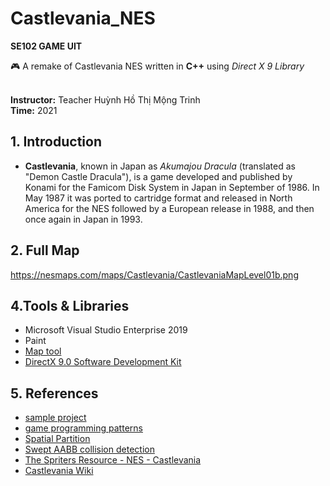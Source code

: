 # Castlevania_NES
**SE102 GAME UIT**


:video_game: A remake of Castlevania NES written in **C++** using *Direct X 9 Library*

<br> **Instructor:** Teacher Huỳnh Hồ Thị Mộng Trinh
<br> **Time:** 2021


## 1. Introduction
- **Castlevania**, known in Japan as *Akumajou Dracula* (translated as "Demon Castle Dracula"), is a game developed and published by Konami for the Famicom Disk System in Japan in September of 1986. In May 1987 it was ported to cartridge format and released in North America for the NES followed by a European release in 1988, and then once again in Japan in 1993.

## 2. Full Map
https://nesmaps.com/maps/Castlevania/CastlevaniaMapLevel01b.png



## 4.Tools & Libraries
- Microsoft Visual Studio Enterprise 2019
- Paint
- [Map tool](https://drive.google.com/file/d/1C7HsVlyAxL5YA0UKXmLY8uy5x0pbaCv6/view?usp=sharing)
- [DirectX 9.0 Software Development Kit](https://www.microsoft.com/en-us/download/details.aspx?id=6812)


## 5. References
- [sample project](https://github.com/dungdna2000/gamedev-intro-tutorials)
- [game programming patterns](http://gameprogrammingpatterns.com/contents.html)
- [Spatial Partition](https://gameprogrammingpatterns.com/spatial-partition.html)
- [Swept AABB collision detection](https://luuthevinh.me/2016/11/xet-va-xu-ly-va-cham-bang-swept-aabb)
- [The Spriters Resource - NES - Castlevania](https://www.spriters-resource.com/nes/cv)
- [Castlevania Wiki](https://castlevania.fandom.com/wiki/Castlevania_(video_game))
